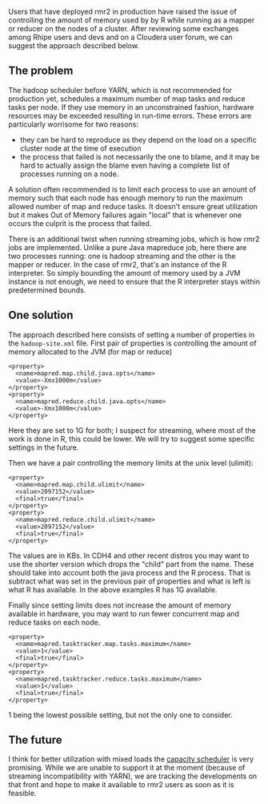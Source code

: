 Users that have deployed rmr2 in production have raised the issue of controlling the amount of memory used by by R while running as a mapper or reducer on the nodes of a cluster. After reviewing some exchanges among Rhipe users and devs and on a Cloudera user forum, we can suggest the approach described below. 

## The problem

The hadoop scheduler before YARN, which is not recommended for production yet, schedules a maximum number of map tasks and reduce tasks per node. If they use memory in an unconstrained fashion, hardware resources may be exceeded resulting in run-time errors. These errors are particularly worrisome for two reasons: 
* they can be hard to reproduce as they depend on the load on a specific cluster node at the time of execution
* the process that failed is not necessarily the one to blame, and it may be hard to actually assign the blame even having a complete list of processes running on a node.

A solution often recommended is to limit each process to use an amount of memory such that each node has enough memory to run the maximum allowed number of map and reduce tasks. It doesn't ensure great utilization but it makes Out of Memory failures again "local" that is whenever one occurs the culprit is the process that failed.

There is an additional twist when running streaming jobs, which is how rmr2 jobs are implemented. Unlike a pure Java mapreduce job, here there are two processes running: one is hadoop streaming and the other is the mapper or reducer. In the case of rmr2, that's an instance of the R interpreter. So simply bounding the amount of memory used by a JVM instance is not enough, we need to ensure that the R interpreter stays within predetermined bounds.


## One solution
The approach described here consists of setting a number of properties in the `hadoop-site.xml` file.
First pair of properties is controlling the amount of memory allocated to the JVM (for map or reduce)

```
<property> 
  <name>mapred.map.child.java.opts</name> 
  <value>-Xmx1000m</value> 
</property> 
<property> 
  <name>mapred.reduce.child.java.opts</name> 
  <value>-Xmx1000m</value> 
</property> 
```

Here they are set to 1G for both; I suspect for streaming, where most of the work is done in R, this could be lower. We will try to suggest some specific settings in the future.

Then we have a pair controlling the memory limits at the unix level (ulimit):

```
<property> 
  <name>mapred.map.child.ulimit</name> 
  <value>2097152</value> 
  <final>true</final> 
</property> 
<property> 
  <name>mapred.reduce.child.ulimit</name> 
  <value>2097152</value> 
  <final>true</final> 
</property> 
```

The values are in KBs. In CDH4 and other recent distros you may want to use the shorter version which drops the "child" part from the name. These should take into account both the java process and the R process. That is subtract what was set in the previous pair of properties and what is left is what R has available. In the above examples R has 1G available.

Finally since setting limits does not increase the amount of memory available in hardware, you may want to run fewer concurrent map and reduce tasks on each node.

```
<property> 
  <name>mapred.tasktracker.map.tasks.maximum</name> 
  <value>1</value> 
  <final>true</final> 
</property> 
<property> 
  <name>mapred.tasktracker.reduce.tasks.maximum</name> 
  <value>1</value> 
  <final>true</final> 
</property> 
```

1 being the lowest possible setting, but not the only one to consider. 

## The future
I think for better utilization with mixed loads the [capacity scheduler](https://hadoop.apache.org/docs/stable/capacity_scheduler.html) is very promising. While we are unable to support it at the moment (because of streaming incompatibility with YARN), we are tracking the developments on that front and hope to make it available to rmr2 users as soon as it is feasible.